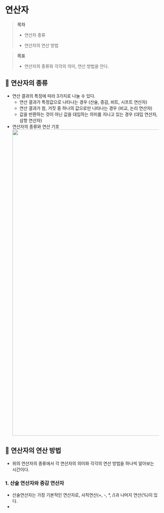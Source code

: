 # 연산자

> **목차**
>
> - 연산자 종류
>
> - 연산자의 연산 방법

> **목표**
>
> - 연산자의 종류와 각각의 의미, 연산 방법을 안다.



## 📌 연산자의 종류

- 연산 결과의 특징에 따라 3가지로 나눌 수 있다.
  - 연산 결과가 특정값으로 나타나는 경우 (산술, 증감, 비트, 시프트 연산자)
  - 연산 결과가 참, 거짓 중 하나의 값으로만 나타나는 경우 (비교, 논리 연산자)
  - 값을 반환하는 것이 아닌 값을 대입하는 의미를 지니고 있는 경우 (대입 연산자, 삼항 연산자)
- 연산자의 종류와 연산 기호<img src="/Users/whk/data/workspace/intellij-workspace/Java/docs/img/operation.png" width='1000'>



## 📌 연산자의 연산 방법

- 위의 연산자의 종류에서 각 연산자의 의미와 각각의 연산 방법을 하나씩 알아보는 시간이다.



### 1. 산술 연산자와 증감 연산자

- 산술연산자는 가장 기본적인 연산자로, 사칙연산(+, -, *, /)과 나머지 연산(%)이 있다.
- 

